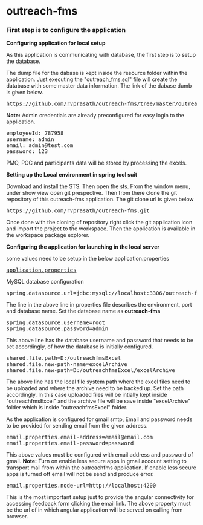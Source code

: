 # outreach-fms

<h3>First step is to configure the application</h3>

<b>Configuring application for local setup</b>

As this application is communicating with database, the first step is to setup the database.

The dump file for the dabase is kept inside the resource folder within the application. Just executing the "outreach_fms.sql" file will create the database with some master data information.
The link of the dabase dumb is given below.
<pre><a href="https://github.com/rvprasath/outreach-fms/tree/master/outreach-fms/src/main/resources">https://github.com/rvprasath/outreach-fms/tree/master/outreach-fms/src/main/resources</a></pre>

<b>Note:</b> Admin credentials are already preconfigured for easy login to the application.

<pre>
employeeId: 787958
username: admin
email: admin@test.com
password: 123
</pre>

PMO, POC and participants data will be stored by processing the excels.

<b>Setting up the Local environment in spring tool suit</b>
  
Download and install the STS. Then open the sts. From the window menu, under show view open git prespective. Then from there clone the git repository of this outreach-fms application. The git clone url is given below
  
  <pre>https://github.com/rvprasath/outreach-fms.git</pre>
  
Once done with the cloning of repository right click the git application icon and import the project to the workspace.
Then the application is available in the workspace package explorer.

<b>Configuring the application for launching in the local server</b>

some values need to be setup in the below application.properties
<pre><a href="https://github.com/rvprasath/outreach-fms/tree/master/outreach-fms/src/main/resources">application.properties</a></pre>

MySQL database configuration

<pre>spring.datasource.url=jdbc:mysql://localhost:3306/outreach-fms</pre>
The line in the above line in properties file describes the environment, port and database name. Set the database name as <b>outreach-fms</b>

<pre>
spring.datasource.username=root
spring.datasource.password=admin
</pre>

This above line has the database username and password that needs to be set accordingly, of how the database is initially configured.

<pre>
shared.file.path=D:/outreachfmsExcel
shared.file.new-path-name=excelArchive
shared.file.new-path=D:/outreachfmsExcel/excelArchive
</pre>

The above line has the local file system path where the excel files need to be uploaded and where the archive need to be backed up. Set the path accordingly.
In this case uploaded files will be intially kept inside "outreachfmsExcel" and the archive file will be save inside "excelArchive" folder which is inside "outreachfmsExcel" folder.


As the application is configured for gmail smtp, Email and password needs to be provided for sending email from the given address.

<pre>
email.properties.email-address=email@email.com
email.properties.email-password=password
</pre>

This above values must be configured with email address and password of gmail.
<b>Note:</b> Turn on enable less secure apps in gmail account setting to transport mail from within the outreachfms application.
If enable less secure apps is turned off email will not be send and produce error.

<pre>
email.properties.node-url=http://localhost:4200
</pre>
This is the most important setup just to provide the angular connectivity for accessing feedback form clicking the email link.
The above property must be the url of in which angular application will be served on calling from browser.










